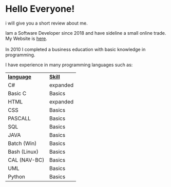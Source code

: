 # Hello Everyone!
i will give you a short review about me.

Iam a Software Developer since 2018 and have sideline a small online trade.<br>
My Website is <a href="https://Patrickkranig-merchandise.de.tl">here</a>.<br>
<br>
In 2010 I completed a business education with basic knowledge in programming.

I have experience in many programming languages such as:
<table>
<tr>
  <td><b><u>language</u><td><b><u>Skill</u>
<tr>
  <td>C#</td><td>expanded</td>
<tr>
  <td>Basic C</td><td>Basics</td>
<tr>
  <td>HTML</td><td>expanded</td>
<tr>
  <td>CSS</td><td>Basics</td>
<tr>
  <td>PASCALL</td><td>Basics</td>
<tr>
  <td>SQL</td><td>Basics</td>
<tr>
  <td>JAVA</td><td>Basics</td>
<tr>
  <td>Batch (Win)</td><td>Basics</td>
<tr>
  <td>Bash (Linux)</td><td>Basics</td>
<tr>
  <td>CAL (NAV-BC)</td><td>Basics</td>
<tr>
  <td>UML</td><td>Basics</td>  
<tr>
  <td>Python</td><td>Basics</td>
